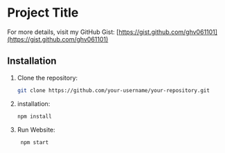 # Project Title

For more details, visit my GitHub Gist: [https://gist.github.com/ghv061101](https://gist.github.com/ghv061101)


## Installation

1. Clone the repository:
   ```bash
   git clone https://github.com/your-username/your-repository.git
2. installation:
   ```bash
   npm install
3. Run Website:
   ```
    npm start

